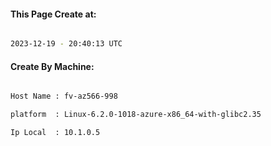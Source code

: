 
   
#### This Page Create at:

```bash

2023-12-19 - 20:40:13 UTC

```

#### Create By Machine:

```bash

Host Name : fv-az566-998

platform  : Linux-6.2.0-1018-azure-x86_64-with-glibc2.35

Ip Local  : 10.1.0.5

```

